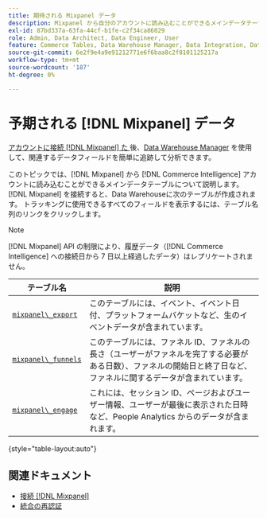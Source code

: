 ```yaml
---
title: 期待される Mixpanel データ
description: Mixpanel から自分のアカウントに読み込むことができるメインデータテーブル  [!DNL Commerce Intelligence]  調べます。
exl-id: 87bd337a-63fa-44cf-b1fe-c2f34ca86029
role: Admin, Data Architect, Data Engineer, User
feature: Commerce Tables, Data Warehouse Manager, Data Integration, Data Import/Export
source-git-commit: 6e2f9e4a9e91212771e6f6baa8c2f8101125217a
workflow-type: tm+mt
source-wordcount: '187'
ht-degree: 0%

---
```


# 予期される [!DNL Mixpanel] データ

[ アカウントに接続  [!DNL Mixpanel]  た ](../integrations/mixpanel.md) 後、[Data Warehouse Manager](../../../data-analyst/data-warehouse-mgr/tour-dwm.md) を使用して、関連するデータフィールドを簡単に追跡して分析できます。

このトピックでは、[!DNL Mixpanel] から [!DNL Commerce Intelligence] アカウントに読み込むことができるメインデータテーブルについて説明します。 [!DNL Mixpanel] を接続すると、Data Warehouseに次のテーブルが作成されます。 トラッキングに使用できるすべてのフィールドを表示するには、テーブル名列のリンクをクリックします。

>[!NOTE]
>
>[!DNL Mixpanel] API の制限により、履歴データ（[!DNL Commerce Intelligence] への接続日から 7 日以上経過したデータ）はレプリケートされません。

| **テーブル名** | **説明** |
|-----|-----|
| [`mixpanel\_export`](https://developer.mixpanel.com/reference/raw-data-export-api#datafeed) | このテーブルには、イベント、イベント日付、プラットフォームバケットなど、生のイベントデータが含まれています。 |
| [`mixpanel\_funnels`](https://developer.mixpanel.com/reference/raw-data-export-api#funnels-default) | このテーブルには、ファネル ID、ファネルの長さ（ユーザーがファネルを完了する必要がある日数）、ファネルの開始日と終了日など、ファネルに関するデータが含まれています。 |
| [`mixpanel\_engage`](https://developer.mixpanel.com/reference/raw-data-export-api#engage-default) | これには、セッション ID、ページおよびユーザー情報、ユーザーが最後に表示された日時など、People Analytics からのデータが含まれます。 |

{style="table-layout:auto"}

## 関連ドキュメント

* [接続  [!DNL Mixpanel]](../integrations/mixpanel.md)
* [ 統合の再認証 ](https://experienceleague.adobe.com/docs/commerce-knowledge-base/kb/how-to/mbi-reauthenticating-integrations.html)
